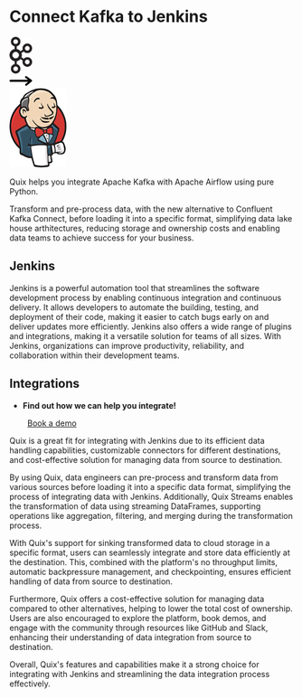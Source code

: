 # Connect Kafka to Jenkins

<div class="connect-images cards blog-grid-card" markdown>
<div>
<img src="../images/kafka_logo.png" width="40px" />
</div>
<div>
<img src="../images/arrow.svg" width="40px" />
</div>
<div>
<img src="./images/jenkins_1.jpg" />
</div>
</div>

Quix helps you integrate Apache Kafka with Apache Airflow using pure Python.

Transform and pre-process data, with the new alternative to Confluent Kafka Connect, before loading it into a specific format, simplifying data lake house arthitectures, reducing storage and ownership costs and enabling data teams to achieve success for your business.

## Jenkins

Jenkins is a powerful automation tool that streamlines the software development process by enabling continuous integration and continuous delivery. It allows developers to automate the building, testing, and deployment of their code, making it easier to catch bugs early on and deliver updates more efficiently. Jenkins also offers a wide range of plugins and integrations, making it a versatile solution for teams of all sizes. With Jenkins, organizations can improve productivity, reliability, and collaboration within their development teams.

## Integrations

<div class="grid cards" markdown>

- __Find out how we can help you integrate!__

    <a class="md-button md-button--primary" href="https://share.hsforms.com/1iW0TmZzKQMChk0lxd_tGiw4yjw2?__hstc=175542013.2303933fbd746c0ac86d9ccbe9bc9100.1728383268831.1729603416735.1729620918855.31&__hssc=175542013.1.1729620918855&__hsfp=2132701734" target="_blank" style="margin:.5rem;">Book a demo</a>

</div>


Quix is a great fit for integrating with Jenkins due to its efficient data handling capabilities, customizable connectors for different destinations, and cost-effective solution for managing data from source to destination. 

By using Quix, data engineers can pre-process and transform data from various sources before loading it into a specific data format, simplifying the process of integrating data with Jenkins. Additionally, Quix Streams enables the transformation of data using streaming DataFrames, supporting operations like aggregation, filtering, and merging during the transformation process.

With Quix's support for sinking transformed data to cloud storage in a specific format, users can seamlessly integrate and store data efficiently at the destination. This, combined with the platform's no throughput limits, automatic backpressure management, and checkpointing, ensures efficient handling of data from source to destination.

Furthermore, Quix offers a cost-effective solution for managing data compared to other alternatives, helping to lower the total cost of ownership. Users are also encouraged to explore the platform, book demos, and engage with the community through resources like GitHub and Slack, enhancing their understanding of data integration from source to destination.

Overall, Quix's features and capabilities make it a strong choice for integrating with Jenkins and streamlining the data integration process effectively.

